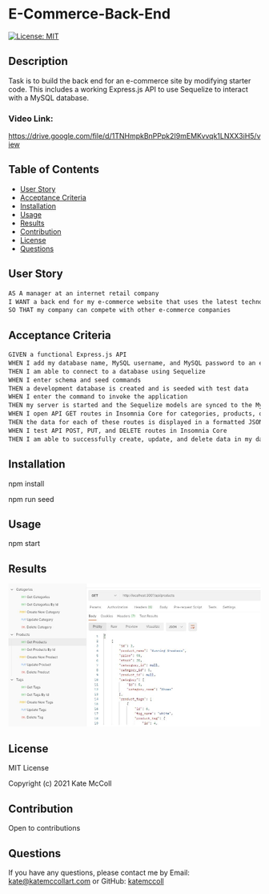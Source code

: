 # E-Commerce-Back-End

[![License: MIT](https://img.shields.io/badge/License-MIT-yellow.svg)](https://opensource.org/licenses/MIT)

## Description
Task is to build the back end for an e-commerce site by modifying starter code. 
This includes a working Express.js API to use Sequelize to interact with a MySQL database.

### Video Link: 
https://drive.google.com/file/d/1TNHmpkBnPPpk2I9mEMKvvqk1LNXX3iH5/view


## Table of Contents
- [User Story](#user-story)
- [Acceptance Criteria](#acceptance-criteria)
- [Installation](#installation)
- [Usage](#usage)
- [Results](#results)
- [Contribution](#contribution)
- [License](#license)
- [Questions](#questions)


## User Story

```md
AS A manager at an internet retail company
I WANT a back end for my e-commerce website that uses the latest technologies
SO THAT my company can compete with other e-commerce companies
```

## Acceptance Criteria

```md
GIVEN a functional Express.js API
WHEN I add my database name, MySQL username, and MySQL password to an environment variable file
THEN I am able to connect to a database using Sequelize
WHEN I enter schema and seed commands
THEN a development database is created and is seeded with test data
WHEN I enter the command to invoke the application
THEN my server is started and the Sequelize models are synced to the MySQL database
WHEN I open API GET routes in Insomnia Core for categories, products, or tags
THEN the data for each of these routes is displayed in a formatted JSON
WHEN I test API POST, PUT, and DELETE routes in Insomnia Core
THEN I am able to successfully create, update, and delete data in my database
```

## Installation
npm install

npm run seed

## Usage
npm start

## Results
![photo](Assets/Results.JPG)


## License
MIT License

Copyright (c) 2021 Kate McColl

## Contribution
Open to contributions

## Questions
If you have any questions, please contact me by Email: kate@katemccollart.com or GitHub: [katemccoll](https://github.com/katemccoll)
